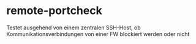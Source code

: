 # remote-portcheck
Testet ausgehend von einem zentralen SSH-Host, ob Kommunikationsverbindungen von einer FW blockiert werden oder nicht
